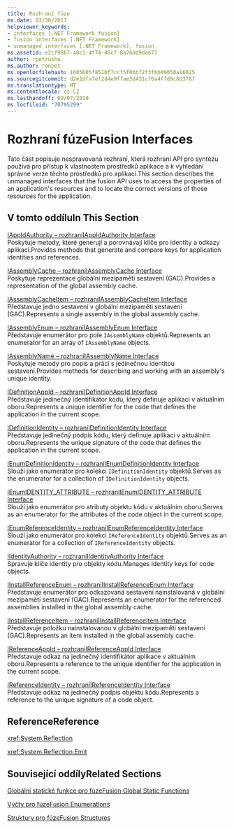 ```yaml
---
title: Rozhraní fúze
ms.date: 03/30/2017
helpviewer_keywords:
- interfaces [.NET Framework fusion]
- fusion interfaces [.NET Framework]
- unmanaged interfaces [.NET Framework], fusion
ms.assetid: e2cf98b7-40c1-4f74-86c7-8a76dd9da677
author: rpetrusha
ms.author: ronpet
ms.openlocfilehash: 1605605f8510f7ccf5f0bbf2f3f6b09050a16025
ms.sourcegitcommit: d2e1dfa7ef2d4e9ffae3d431cf6a4ffd9c8d378f
ms.translationtype: MT
ms.contentlocale: cs-CZ
ms.lasthandoff: 09/07/2019
ms.locfileid: "70795299"
---
```

# <a name="fusion-interfaces"></a><span data-ttu-id="0a204-102">Rozhraní fúze</span><span class="sxs-lookup"><span data-stu-id="0a204-102">Fusion Interfaces</span></span>
<span data-ttu-id="0a204-103">Tato část popisuje nespravovaná rozhraní, která rozhraní API pro syntézu používá pro přístup k vlastnostem prostředků aplikace a k vyhledání správné verze těchto prostředků pro aplikaci.</span><span class="sxs-lookup"><span data-stu-id="0a204-103">This section describes the unmanaged interfaces that the fusion API uses to access the properties of an application's resources and to locate the correct versions of those resources for the application.</span></span>  
  
## <a name="in-this-section"></a><span data-ttu-id="0a204-104">V tomto oddílu</span><span class="sxs-lookup"><span data-stu-id="0a204-104">In This Section</span></span>  
 [<span data-ttu-id="0a204-105">IAppIdAuthority – rozhraní</span><span class="sxs-lookup"><span data-stu-id="0a204-105">IAppIdAuthority Interface</span></span>](iappidauthority-interface.md)  
 <span data-ttu-id="0a204-106">Poskytuje metody, které generují a porovnávají klíče pro identity a odkazy aplikací.</span><span class="sxs-lookup"><span data-stu-id="0a204-106">Provides methods that generate and compare keys for application identities and references.</span></span>  
  
 [<span data-ttu-id="0a204-107">IAssemblyCache – rozhraní</span><span class="sxs-lookup"><span data-stu-id="0a204-107">IAssemblyCache Interface</span></span>](iassemblycache-interface.md)  
 <span data-ttu-id="0a204-108">Poskytuje reprezentace globální mezipaměti sestavení (GAC).</span><span class="sxs-lookup"><span data-stu-id="0a204-108">Provides a representation of the global assembly cache.</span></span>  
  
 [<span data-ttu-id="0a204-109">IAssemblyCacheItem – rozhraní</span><span class="sxs-lookup"><span data-stu-id="0a204-109">IAssemblyCacheItem Interface</span></span>](iassemblycacheitem-interface.md)  
 <span data-ttu-id="0a204-110">Představuje jedno sestavení v globální mezipaměti sestavení (GAC).</span><span class="sxs-lookup"><span data-stu-id="0a204-110">Represents a single assembly in the global assembly cache.</span></span>  
  
 [<span data-ttu-id="0a204-111">IAssemblyEnum – rozhraní</span><span class="sxs-lookup"><span data-stu-id="0a204-111">IAssemblyEnum Interface</span></span>](iassemblyenum-interface.md)  
 <span data-ttu-id="0a204-112">Představuje enumerátor pro pole `IAssemblyName` objektů.</span><span class="sxs-lookup"><span data-stu-id="0a204-112">Represents an enumerator for an array of `IAssemblyName` objects.</span></span>  
  
 [<span data-ttu-id="0a204-113">IAssemblyName – rozhraní</span><span class="sxs-lookup"><span data-stu-id="0a204-113">IAssemblyName Interface</span></span>](iassemblyname-interface.md)  
 <span data-ttu-id="0a204-114">Poskytuje metody pro popis a práci s jedinečnou identitou sestavení.</span><span class="sxs-lookup"><span data-stu-id="0a204-114">Provides methods for describing and working with an assembly's unique identity.</span></span>  
  
 [<span data-ttu-id="0a204-115">IDefinitionAppId – rozhraní</span><span class="sxs-lookup"><span data-stu-id="0a204-115">IDefinitionAppId Interface</span></span>](idefinitionappid-interface.md)  
 <span data-ttu-id="0a204-116">Představuje jedinečný identifikátor kódu, který definuje aplikaci v aktuálním oboru.</span><span class="sxs-lookup"><span data-stu-id="0a204-116">Represents a unique identifier for the code that defines the application in the current scope.</span></span>  
  
 [<span data-ttu-id="0a204-117">IDefinitionIdentity – rozhraní</span><span class="sxs-lookup"><span data-stu-id="0a204-117">IDefinitionIdentity Interface</span></span>](idefinitionidentity-interface.md)  
 <span data-ttu-id="0a204-118">Představuje jedinečný podpis kódu, který definuje aplikaci v aktuálním oboru.</span><span class="sxs-lookup"><span data-stu-id="0a204-118">Represents the unique signature of the code that defines the application in the current scope.</span></span>  
  
 [<span data-ttu-id="0a204-119">IEnumDefinitionIdentity – rozhraní</span><span class="sxs-lookup"><span data-stu-id="0a204-119">IEnumDefinitionIdentity Interface</span></span>](ienumdefinitionidentity-interface.md)  
 <span data-ttu-id="0a204-120">Slouží jako enumerátor pro kolekci `IDefinitionIdentity` objektů.</span><span class="sxs-lookup"><span data-stu-id="0a204-120">Serves as the enumerator for a collection of `IDefinitionIdentity` objects.</span></span>  
  
 [<span data-ttu-id="0a204-121">IEnumIDENTITY_ATTRIBUTE – rozhraní</span><span class="sxs-lookup"><span data-stu-id="0a204-121">IEnumIDENTITY_ATTRIBUTE Interface</span></span>](ienumidentity-attribute-interface.md)  
 <span data-ttu-id="0a204-122">Slouží jako enumerátor pro atributy objektu kódu v aktuálním oboru.</span><span class="sxs-lookup"><span data-stu-id="0a204-122">Serves as an enumerator for the attributes of the code object in the current scope.</span></span>  
  
 [<span data-ttu-id="0a204-123">IEnumReferenceIdentity – rozhraní</span><span class="sxs-lookup"><span data-stu-id="0a204-123">IEnumReferenceIdentity Interface</span></span>](ienumreferenceidentity-interface.md)  
 <span data-ttu-id="0a204-124">Slouží jako enumerátor pro kolekci `IReferenceIdentity` objektů.</span><span class="sxs-lookup"><span data-stu-id="0a204-124">Serves as an enumerator for a collection of `IReferenceIdentity` objects.</span></span>  
  
 [<span data-ttu-id="0a204-125">IIdentityAuthority – rozhraní</span><span class="sxs-lookup"><span data-stu-id="0a204-125">IIdentityAuthority Interface</span></span>](iidentityauthority-interface.md)  
 <span data-ttu-id="0a204-126">Spravuje klíče identity pro objekty kódu.</span><span class="sxs-lookup"><span data-stu-id="0a204-126">Manages identity keys for code objects.</span></span>  
  
 [<span data-ttu-id="0a204-127">IInstallReferenceEnum – rozhraní</span><span class="sxs-lookup"><span data-stu-id="0a204-127">IInstallReferenceEnum Interface</span></span>](iinstallreferenceenum-interface.md)  
 <span data-ttu-id="0a204-128">Představuje enumerátor pro odkazovaná sestavení nainstalovaná v globální mezipaměti sestavení (GAC).</span><span class="sxs-lookup"><span data-stu-id="0a204-128">Represents an enumerator for the referenced assemblies installed in the global assembly cache.</span></span>  
  
 [<span data-ttu-id="0a204-129">IInstallReferenceItem – rozhraní</span><span class="sxs-lookup"><span data-stu-id="0a204-129">IInstallReferenceItem Interface</span></span>](iinstallreferenceitem-interface.md)  
 <span data-ttu-id="0a204-130">Představuje položku nainstalovanou v globální mezipaměti sestavení (GAC).</span><span class="sxs-lookup"><span data-stu-id="0a204-130">Represents an item installed in the global assembly cache.</span></span>  
  
 [<span data-ttu-id="0a204-131">IReferenceAppId – rozhraní</span><span class="sxs-lookup"><span data-stu-id="0a204-131">IReferenceAppId Interface</span></span>](ireferenceappid-interface.md)  
 <span data-ttu-id="0a204-132">Představuje odkaz na jedinečný identifikátor aplikace v aktuálním oboru.</span><span class="sxs-lookup"><span data-stu-id="0a204-132">Represents a reference to the unique identifier for the application in the current scope.</span></span>  
  
 [<span data-ttu-id="0a204-133">IReferenceIdentity – rozhraní</span><span class="sxs-lookup"><span data-stu-id="0a204-133">IReferenceIdentity Interface</span></span>](ireferenceidentity-interface.md)  
 <span data-ttu-id="0a204-134">Představuje odkaz na jedinečný podpis objektu kódu.</span><span class="sxs-lookup"><span data-stu-id="0a204-134">Represents a reference to the unique signature of a code object.</span></span>  
  
## <a name="reference"></a><span data-ttu-id="0a204-135">Reference</span><span class="sxs-lookup"><span data-stu-id="0a204-135">Reference</span></span>  
 <xref:System.Reflection>  
  
 <xref:System.Reflection.Emit>  
  
## <a name="related-sections"></a><span data-ttu-id="0a204-136">Související oddíly</span><span class="sxs-lookup"><span data-stu-id="0a204-136">Related Sections</span></span>  
 [<span data-ttu-id="0a204-137">Globální statické funkce pro fúze</span><span class="sxs-lookup"><span data-stu-id="0a204-137">Fusion Global Static Functions</span></span>](fusion-global-static-functions.md)  
  
 [<span data-ttu-id="0a204-138">Výčty pro fúze</span><span class="sxs-lookup"><span data-stu-id="0a204-138">Fusion Enumerations</span></span>](fusion-enumerations.md)  
  
 [<span data-ttu-id="0a204-139">Struktury pro fúze</span><span class="sxs-lookup"><span data-stu-id="0a204-139">Fusion Structures</span></span>](fusion-structures.md)
